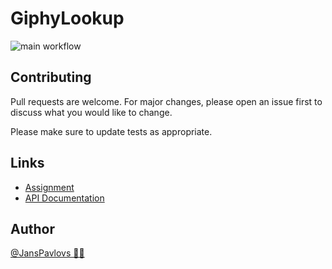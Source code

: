 # GiphyLookup

![main workflow](https://github.com/nspavlo/Chili/actions/workflows/main.yml/badge.svg)

## Contributing

Pull requests are welcome. For major changes, please open an issue first
to discuss what you would like to change.

Please make sure to update tests as appropriate.

## Links

- [Assignment](https://github.com/ChiliLabs/test-tasks/blob/master/ios_developer.md)
- [API Documentation](https://developers.giphy.com/docs/api/endpoint/)

## Author

[@JansPavlovs 👨‍💻](https://twitter.com/JansPavlovs)
